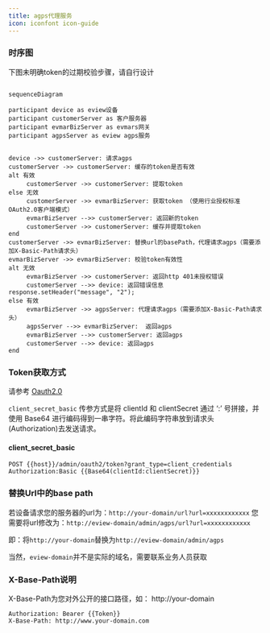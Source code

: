 ```yaml
---
title: agps代理服务
icon: iconfont icon-guide
---
```


### 时序图

下图未明确token的过期校验步骤，请自行设计

```mermaid

sequenceDiagram

participant device as eview设备
participant customerServer as 客户服务器
participant evmarBizServer as evmars网关
participant agpsServer as eview agps服务


device ->> customerServer: 请求agps
customerServer ->> customerServer: 缓存的token是否有效
alt 有效
     customerServer ->> customerServer: 提取token
else 无效
     customerServer ->> evmarBizServer: 获取token （使用行业授权标准OAuth2.0客户端模式）
     evmarBizServer -->> customerServer: 返回新的token
     customerServer ->> customerServer: 缓存并提取token
end
customerServer ->> evmarBizServer: 替换url的basePath，代理请求agps（需要添加X-Basic-Path请求头）
evmarBizServer ->> evmarBizServer: 校验token有效性
alt 无效
     evmarBizServer ->> customerServer: 返回http 401未授权错误
     customerServer -->> device: 返回错误信息response.setHeader("message", "2");
else 有效
     evmarBizServer ->> agpsServer: 代理请求agps（需要添加X-Basic-Path请求头）
     agpsServer -->> evmarBizServer:  返回agps
     evmarBizServer -->> customerServer: 返回agps
     customerServer -->> device: 返回agps
end

```

### Token获取方式

请参考 [Oauth2.0](../oauth/README.md)

`client_secret_basic` 传参方式是将 clientId 和 clientSecret 通过 ‘:’ 号拼接，并使用 Base64 进行编码得到一串字符。将此编码字符串放到请求头(Authorization)去发送请求。
#### client_secret_basic

```
POST {{host}}/admin/oauth2/token?grant_type=client_credentials
Authorization:Basic {{Base64(clientId:clientSecret)}}
```

### 替换Url中的base path

若设备请求您的服务器的url为：`http://your-domain/url?url=xxxxxxxxxxxx`
您需要将url修改为：`http://eview-domain/admin/agps/url?url=xxxxxxxxxxxx`

即：将`http://your-domain`替换为`http://eview-domain/admin/agps`

当然，`eview-domain`并不是实际的域名，需要联系业务人员获取

### X-Base-Path说明

X-Base-Path为您对外公开的接口路径，如： http://your-domain

```
Authorization: Bearer {{Token}}
X-Base-Path: http://www.your-domain.com
```
